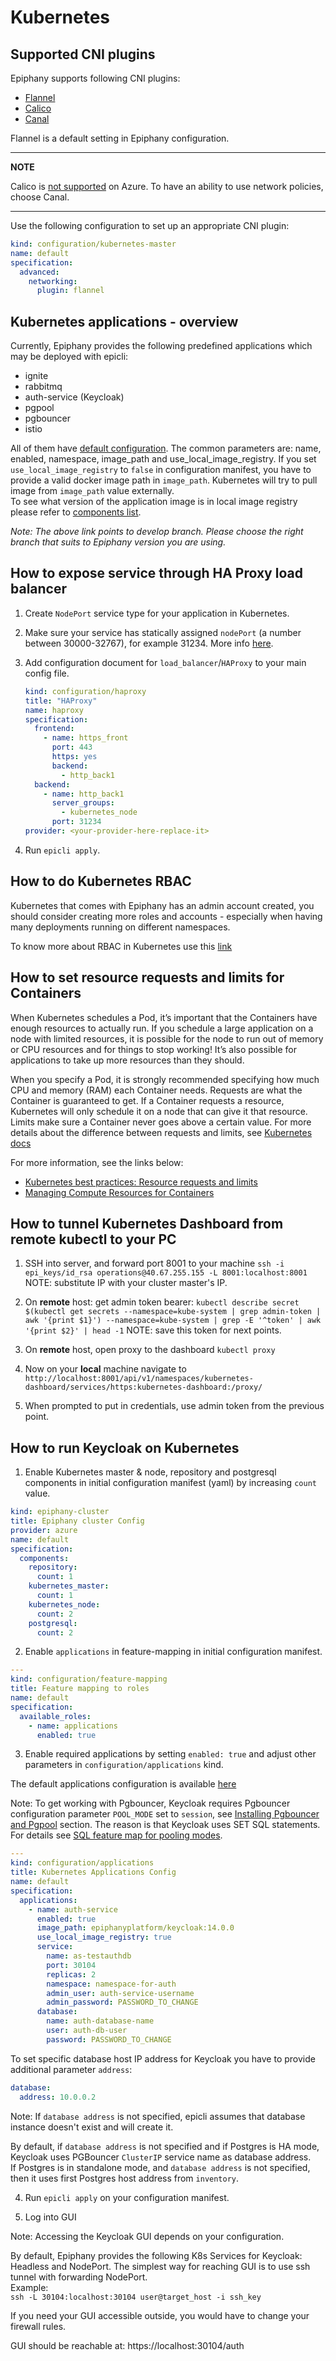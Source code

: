 # Kubernetes

## Supported CNI plugins

Epiphany supports following CNI plugins:

- [Flannel](https://github.com/flannel-io/flannel/blob/master/README.md)
- [Calico](https://docs.projectcalico.org/about/about-calico)
- [Canal](https://docs.projectcalico.org/getting-started/kubernetes/flannel/flannel)

Flannel is a default setting in Epiphany configuration.

---
**NOTE**

Calico is [not supported](https://docs.projectcalico.org/reference/public-cloud/azure) on Azure. To have an ability to
use network policies, choose Canal.

---

Use the following configuration to set up an appropriate CNI plugin:

```yaml
kind: configuration/kubernetes-master
name: default
specification:
  advanced:
    networking:
      plugin: flannel
```

## Kubernetes applications - overview

Currently, Epiphany provides the following predefined applications which may be deployed with epicli:

- ignite
- rabbitmq
- auth-service (Keycloak)
- pgpool
- pgbouncer
- istio

All of them have
[default configuration](https://github.com/epiphany-platform/epiphany/blob/develop/schema/common/defaults/configuration/applications.yml). The common parameters are: name, enabled, namespace, image_path and use_local_image_registry. If you
set `use_local_image_registry` to `false` in configuration manifest, you have to provide a valid docker image path
in `image_path`. Kubernetes will try to pull image from `image_path` value externally.  
To see what version of the application image is in local image registry please refer
to [components list](../COMPONENTS.md).

*Note: The above link points to develop branch. Please choose the right branch that suits to Epiphany version you are
using.*

## How to expose service through HA Proxy load balancer

1. Create `NodePort` service type for your application in Kubernetes.

2. Make sure your service has statically assigned `nodePort` (a number between 30000-32767), for example 31234. More
   info [here](https://kubernetes.io/docs/concepts/services-networking/service/#nodeport).

3. Add configuration document for `load_balancer`/`HAProxy` to your main config file.

   ```yaml
   kind: configuration/haproxy
   title: "HAProxy"
   name: haproxy
   specification:
     frontend:
       - name: https_front
         port: 443
         https: yes
         backend:
           - http_back1
     backend:
       - name: http_back1
         server_groups:
           - kubernetes_node
         port: 31234
   provider: <your-provider-here-replace-it>
   ```

4. Run `epicli apply`.

## How to do Kubernetes RBAC

Kubernetes that comes with Epiphany has an admin account created, you should consider creating more roles and accounts -
especially when having many deployments running on different namespaces.

To know more about RBAC in Kubernetes use this [link](https://kubernetes.io/docs/reference/access-authn-authz/rbac/)

## How to set resource requests and limits for Containers

When Kubernetes schedules a Pod, it’s important that the Containers have enough resources to actually run. If you
schedule a large application on a node with limited resources, it is possible for the node to run out of memory or CPU
resources and for things to stop working! It’s also possible for applications to take up more resources than they
should.

When you specify a Pod, it is strongly recommended specifying how much CPU and memory (RAM) each Container needs.
Requests are what the Container is guaranteed to get. If a Container requests a resource, Kubernetes will only schedule
it on a node that can give it that resource. Limits make sure a Container never goes above a certain value. For more
details about the difference between requests and limits,
see [Kubernetes docs](https://kubernetes.io/docs/concepts/configuration/manage-resources-containers/#requests-and-limits)

For more information, see the links below:

- [Kubernetes best practices: Resource requests and limits](https://cloud.google.com/blog/products/gcp/kubernetes-best-practices-resource-requests-and-limits)
- [Managing Compute Resources for Containers](https://kubernetes.io/docs/concepts/configuration/manage-compute-resources-container/#resource-requests-and-limits-of-pod-and-container)

## How to tunnel Kubernetes Dashboard from remote kubectl to your PC

1. SSH into server, and forward port 8001 to your
   machine `ssh -i epi_keys/id_rsa operations@40.67.255.155 -L 8001:localhost:8001` NOTE: substitute IP with your
   cluster master's IP.

2. On **remote** host: get admin token
   bearer: `kubectl describe secret $(kubectl get secrets --namespace=kube-system | grep admin-token | awk '{print $1}') --namespace=kube-system | grep -E '^token' | awk '{print $2}' | head -1`
   NOTE: save this token for next points.

3. On **remote** host, open proxy to the dashboard `kubectl proxy`

4. Now on your **local** machine navigate
   to `http://localhost:8001/api/v1/namespaces/kubernetes-dashboard/services/https:kubernetes-dashboard:/proxy/`

5. When prompted to put in credentials, use admin token from the previous point.

## How to run Keycloak on Kubernetes

1. Enable Kubernetes master & node, repository and postgresql components in initial configuration manifest (yaml) by
   increasing `count` value.

```yaml
kind: epiphany-cluster
title: Epiphany cluster Config
provider: azure
name: default
specification:
  components:
    repository:
      count: 1
    kubernetes_master:
      count: 1
    kubernetes_node:
      count: 2
    postgresql:
      count: 2
```

2. Enable `applications` in feature-mapping in initial configuration manifest.

```yaml
---
kind: configuration/feature-mapping
title: Feature mapping to roles
name: default
specification:
  available_roles:
    - name: applications
      enabled: true
```

3. Enable required applications by setting `enabled: true` and adjust other parameters in `configuration/applications`
   kind.

The default applications configuration is
available [here](https://github.com/epiphany-platform/epiphany/blob/develop/schema/common/defaults/configuration/applications.yml)

Note: To get working with Pgbouncer, Keycloak requires Pgbouncer configuration parameter `POOL_MODE` set to `session`,
see [Installing Pgbouncer and Pgpool](DATABASES.md#installing-pgbouncer-and-pgpool) section. The reason is that Keycloak
uses SET SQL statements. For details see [SQL feature map for pooling modes](https://www.pgbouncer.org/features.html).

```yaml
---
kind: configuration/applications
title: Kubernetes Applications Config
name: default
specification:
  applications:
    - name: auth-service
      enabled: true
      image_path: epiphanyplatform/keycloak:14.0.0
      use_local_image_registry: true
      service:
        name: as-testauthdb
        port: 30104
        replicas: 2
        namespace: namespace-for-auth
        admin_user: auth-service-username
        admin_password: PASSWORD_TO_CHANGE
      database:
        name: auth-database-name
        user: auth-db-user
        password: PASSWORD_TO_CHANGE
```

To set specific database host IP address for Keycloak you have to provide additional parameter `address`:

```yaml
database:
  address: 10.0.0.2
```

Note: If `database address` is not specified, epicli assumes that database instance doesn't exist and will create it.

By default, if `database address` is not specified and if Postgres is HA mode, Keycloak uses PGBouncer `ClusterIP`
service name as database address.  
If Postgres is in standalone mode, and `database address` is not specified, then it uses first Postgres host address
from `inventory`.

4. Run `epicli apply` on your configuration manifest.

5. Log into GUI

Note: Accessing the Keycloak GUI depends on your configuration.

By default, Epiphany provides the following K8s Services for Keycloak: Headless and NodePort. The simplest way for
reaching GUI is to use ssh tunnel with forwarding NodePort.  
Example:  
`ssh -L 30104:localhost:30104 user@target_host -i ssh_key`

If you need your GUI accessible outside, you would have to change your firewall rules.

GUI should be reachable at: https://localhost:30104/auth
